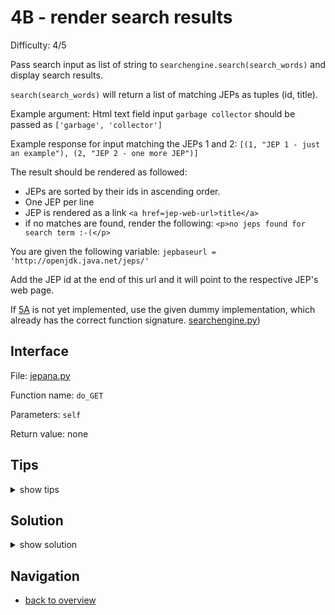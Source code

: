 # 4B - render search results

Difficulty: 4/5

Pass search input as list of string to ```searchengine.search(search_words)``` 
and display search results.

```search(search_words)``` will return a list of matching JEPs as tuples (id, title).

Example argument:
Html text field input ```garbage collector``` 
should be passed as ```['garbage', 'collector']```

Example response for input matching the JEPs 1 and 2:
```[(1, "JEP 1 - just an example"), (2, "JEP 2 - one more JEP")]```

The result should be rendered as followed:
* JEPs are sorted by their ids in ascending order.
* One JEP per line
* JEP is rendered as a link ```<a href=jep-web-url>title</a>```
* if no matches are found, render the following:
```<p>no jeps found for search term :-(</p>```

You are given the following variable:
```jepbaseurl = 'http://openjdk.java.net/jeps/'```

Add the JEP id at the end of this url and it will point to the respective JEP's web page.

If [5A](5A.md) is not yet implemented, use the given dummy implementation, 
which already has the correct function signature. [searchengine.py](workspace/searchengine.py))

## Interface ##

File: [jepana.py](workspace/jepana.py)

Function name: ```do_GET```

Parameters: ```self```

Return value: none

## Tips ##

<details>
  <summary>show tips</summary>

* observe how the url changes when you run Jepana in your web browser
  and click the search button
* you can get the url like this: ```self.path```
* ```int("5") == 5``` 
* ```'a,b,c'.split(',') == ['a', 'b', 'c']```
* ```['a', 'b', 'c'].join('-') == 'a-b-c'```
* ```a = sorted([5,9,3,1,6]) == [1, 3, 5, 6, 9] # ascending order```
* ```b = sorted([5,9,3,1,6], key=lambda n: n % 3) == [9, 3, 6, 1, 5] # numbers divisable by 3 come first``` 
</details>

## Solution ##

<details>
  <summary>show solution</summary>

```
from http.server import BaseHTTPRequestHandler, HTTPServer
from searchengine import search

jepbaseurl = 'http://openjdk.java.net/jeps/'
search_form = """
    <html><title>Fantasticsearch</title><body>
    <form action="/">
      <label for="search">Your Input:</label>
      <input type="text" id="search" name="search" value="">
      <input type="submit" value="Search">
      ${PLACEHOLDER}
    </form> 
    </body></html>
"""

class FantasticServer(BaseHTTPRequestHandler):
    def do_GET(self):
        self.send_response(200)
        self.send_header("Content-type", "text/html")
        self.end_headers()
        self.wfile.write(bytes(self.html(), "utf-8"))
            
    def tokens(self):
        return self.path.split("search=")[1].split('+') if "search=" in self.path else []
            
    def html(self):
        return search_form.replace("${PLACEHOLDER}", "<p>%s</p>" % str(self.render()))
        
    def render(self):
        lines = ["<a href=%s%s>%s</a>" % (jepbaseurl, id, title) for id, title in sorted(search(self.tokens()), key=(lambda tuple: int(tuple[0])))]
        return "<br>".join(lines) if len(lines) > 0 else "<p>no jeps found for search term :-(</p>"
            
    def sort_val(self, tuple):
        id, _ = tuple
        return int(id)
        
def serve():
    server = HTTPServer(("localhost", 8080), FantasticServer)
    try:
        server.serve_forever()
    except KeyboardInterrupt:
        pass
    server.server_close(
```
</details>

## Navigation ##
* [back to overview](0.md)
